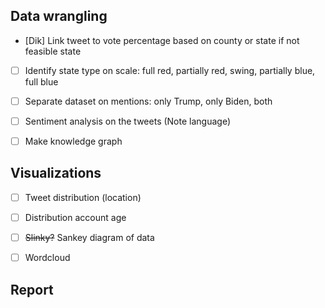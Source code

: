 ## Data wrangling
- [Dik] Link tweet to vote percentage based on county or state if not feasible state
- [ ] Identify state type on scale: full red, partially red, swing, partially blue, full blue
- [ ] Separate dataset on mentions: only Trump, only Biden, both

- [ ] Sentiment analysis on the tweets (Note language)
- [ ] Make knowledge graph

## Visualizations
- [ ] Tweet distribution (location)
- [ ] Distribution account age
- [ ] ~~Slinky?~~ Sankey diagram of data
- [ ] Wordcloud


## Report
